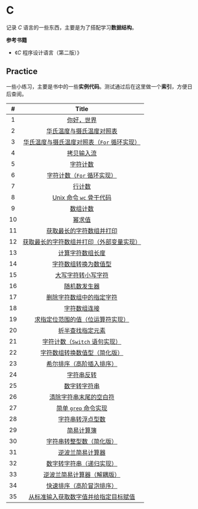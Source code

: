 # C

记录 *C* 语言的一些东西，主要是为了搭配学习**数据结构**。

**参考书籍**

-   《*C* 程序设计语言（第二版）》

## Practice

一些小练习，主要是书中的一些**实例代码**。测试通过后在这里做一个**索引**，方便日后查阅。

|  #   |                            Title                             |
| :--: | :----------------------------------------------------------: |
|  1   |               [你好，世界](./practice/hello.c)               |
|  2   |  [华氏温度与摄氏温度对照表](./practice/temperatureTransf.c)  |
|  3   | [华氏温度与摄氏温度对照表（`For` 循环实现）](./practice/temperatrueTransfFor.c) |
|  4   |             [拷贝输入流](./practice/copyFile.c)              |
|  5   |             [字符计数](./practice/charCounter.c)             |
|  6   |  [字符计数（`For` 循环实现）](./practice/charCounterFor.c)   |
|  7   |              [行计数](./practice/rowCounter.c)               |
|  8   |          [Unix 命令 `wc` 骨干代码](./practice/wc.c)          |
|  9   |          [数组计数](./practice/arrayDigitCounter.c)          |
|  10  |                 [幂求值](./practice/power.c)                 |
|  11  |    [获取最长的字符数组并打印](./practice/maxRowLength.c)     |
|  12  | [获取最长的字符数组并打印（外部变量实现）](./practice/maxRowLengthExtern.c) |
|  13  |           [计算字符数组长度](./practice/strlen.c)            |
|  14  |          [字符数组转换为数值型](./practice/atoi.c)           |
|  15  |           [大写字符转小写字符](./practice/lower.c)           |
|  16  |              [随机数发生器](./practice/rand.c)               |
|  17  |       [删除字符数组中的指定字符](./practice/squeeze.c)       |
|  18  |             [字符数组连接](./practice/strcat.c)              |
|  19  |   [求指定位范围的值（位运算符实现）](./practice/getbits.c)   |
|  20  |          [折半查找指定元素](./practice/binsearch.c)          |
|  21  | [字符计数（`Switch` 语句实现）](./practice/charCounterSwitch.c) |
|  22  |    [字符数组转换数值型（简化版）](./practice/atoiPlus.c)     |
|  23  |      [希尔排序（高阶插入排序）](./practice/shellSort.c)      |
|  24  |              [字符串反转](./practice/reverse.c)              |
|  25  |              [数字转字符串](./practice/itoa.c)               |
|  26  |         [清除字符串末尾的空白符](./practice/trim.c)          |
|  27  |        [简单 `grep` 命令实现](./practice/strindex.c)         |
|  28  |            [字符串转浮点型数](./practice/atof.c)             |
|  29  |              [简易计算簿](./practice/sumAtof.c)              |
|  30  |      [字符串转整型数（简化版）](./practice/atoiMinus.c)      |
|  31  |        [逆波兰简易计算器](./practice/reverseBolan.c)         |
|  32  |       [数字转字符串（递归实现）](./practice/itoaRe.c)        |
|  33  |       [逆波兰简易计算器（解耦版）](./practice/bolan/)        |
|  34  |        [快速排序（高阶冒泡排序）](./practice/qsort.c)        |
|  35  | [从标准输入获取数字值并给指定目标赋值](./practice/getint.c)  |

